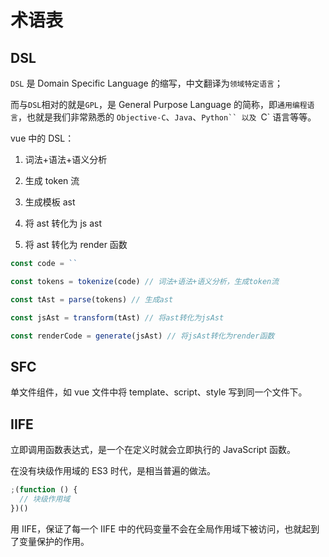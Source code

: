 # 术语表

## DSL

`DSL` 是 Domain Specific Language 的缩写，中文翻译为`领域特定语言`；

而与`DSL`相对的就是`GPL`，是 General Purpose Language 的简称，即`通用编程语言`，也就是我们非常熟悉的 `Objective-C`、`Java`、`Python`` 以及 `C` 语言等等。

vue 中的 DSL：

1. 词法+语法+语义分析

2. 生成 token 流

3. 生成模板 ast

4. 将 ast 转化为 js ast

5. 将 ast 转化为 render 函数

```js
const code = ``

const tokens = tokenize(code) // 词法+语法+语义分析，生成token流

const tAst = parse(tokens) // 生成ast

const jsAst = transform(tAst) // 将ast转化为jsAst

const renderCode = generate(jsAst) // 将jsAst转化为render函数
```

## SFC

单文件组件，如 vue 文件中将 template、script、style 写到同一个文件下。

## IIFE

立即调用函数表达式，是一个在定义时就会立即执行的 JavaScript 函数。

在没有块级作用域的 ES3 时代，是相当普遍的做法。

```js
;(function () {
  // 块级作用域
})()
```

用 IIFE，保证了每一个 IIFE 中的代码变量不会在全局作用域下被访问，也就起到了变量保护的作用。
